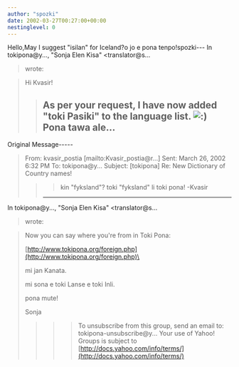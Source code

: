 ```yaml
---
author: "spozki"
date: 2002-03-27T00:27:00+00:00
nestinglevel: 0
---
```

Hello,May I suggest "isilan" for Iceland?o jo e pona tenpo!spozki---
 In tokipona@y..., "Sonja Elen Kisa" <translator@s...
> wrote:

> Hi Kvasir!
>> As per your request, I have now added "toki Pasiki" to the language
> list. ![:)](images/smilies/icon_e_smile.gif "Smile")\
>> Pona tawa ale...
>> -----
Original Message-----

> From: kvasir\_postia \[mailto:Kvasir\_postia@r...\]
> Sent: March 26, 2002 6:32 PM
> To: tokipona@y...
> Subject: \[tokipona\] Re: New Dictionary of Country names!
>>> kin "fyksland"?
>> toki "fyksland" li toki pona!
>> -Kvasir
>> ---
 In tokipona@y..., "Sonja Elen Kisa" <translator@s...
> wrote:

> 
> Now you can say where you're from in Toki Pona:
> 
>> 
> [http://www.tokipona.org/foreign.php](http://www.tokipona.org/foreign.php)\
> 
>> 
> mi jan Kanata.
> 
> mi sona e toki Lanse e toki Inli.
> 
>> 
> pona mute!
> 
>> 
> Sonja
>>>> To unsubscribe from this group, send an email to:
> tokipona-unsubscribe@y...
>>>> Your use of Yahoo! Groups is subject to
> [http://docs.yahoo.com/info/terms/](http://docs.yahoo.com/info/terms/)